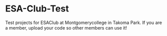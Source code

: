 # ESA-Club-Test
Test projects for ESAClub at Montgomerycollege in Takoma Park.
If you are a member, upload your code so other members can use it!

